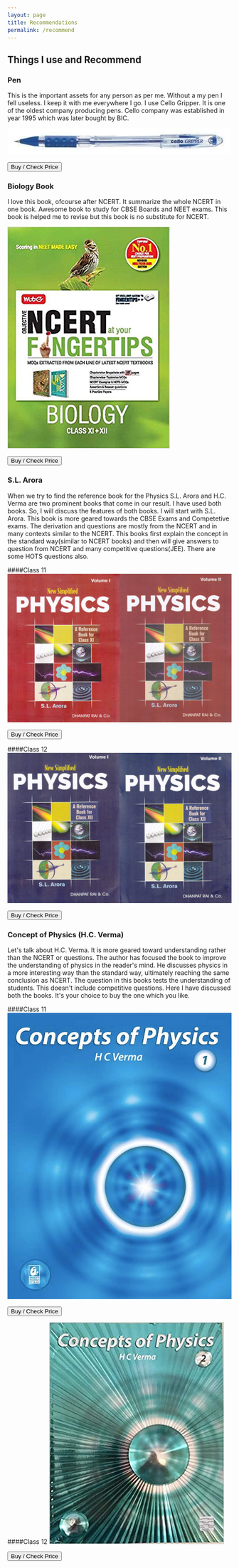 ```yaml
---
layout: page
title: Recommendations
permalink: /recommend
---
```


## Things I use and Recommend

### Pen
This is the important assets for any person as per me. Without a my pen I fell useless. I keep it with me everywhere I go. I use Cello Gripper. It is one of the oldest company producing pens. Cello company was established in year 1995 which was later bought by BIC.

<a href="https://amzn.to/2ZvV6NU" rel="nofollow">
    <img src="assets/images/cello-gripper-pen.jpg" alt="Cello Gripper Pen">
</a>

<a href="https://amzn.to/2ZvV6NU" rel="nofollow"><button>Buy / Check Price</button></a>


### Biology Book
I love this book, ofcourse after NCERT. It summarize the whole NCERT in one book. Awesome book to study for CBSE Boards and NEET exams. This book is helped me to revise but this book is no substitute for NCERT.

<a href="https://amzn.to/2ZvV6NU" rel="nofollow">
    <img src="assets/images/biology-at-fingertips-2019.jpg" alt="Biology At Fingertips 2019">
</a>

<a href="https://amzn.to/340FDch" rel="nofollow"><button>Buy / Check Price</button></a>

### S.L. Arora
When we try to find the reference book for the Physics S.L. Arora and H.C. Verma are two prominent books that come in our result. I have used both books. So, I will discuss the features of both books.  I will start with S.L. Arora. This book is more geared towards the CBSE Exams and Competetive exams. The derivation and questions are mostly from the NCERT and in many contexts similar to the NCERT. This books first explain the concept in the standard way(similar to NCERT books) and then will give answers to question from NCERT and many competitive questions(JEE). There are some HOTS questions also.

####Class 11
<a href="https://amzn.to/2L3fMJ4" rel="nofollow">
    <img src="assets/images/sl-arora-class11-2019.jpg" alt="S.L. Arora Physics Class 11">
</a>

<a href="https://amzn.to/2L3fMJ4" rel="nofollow"><button>Buy / Check Price</button></a>


####Class 12
<a href="https://amzn.to/2NFtpzY" rel="nofollow">
    <img src="assets/images/sl-arora-class12-2019.jpg" alt="S.L. Arora Physics Class 12">
</a>

<a href="https://amzn.to/2NFtpzY" rel="nofollow"><button>Buy / Check Price</button></a>


### Concept of Physics (H.C. Verma)


Let's talk about H.C. Verma. It is more geared toward understanding rather than the NCERT or questions. The author has focused the book to improve the understanding of physics in the reader's mind. He discusses physics in a more interesting way than the standard way, ultimately reaching the same conclusion as NCERT. The question in this books tests the understanding of students. This doesn't include competitive questions. Here I have discussed both the books. It's your choice to buy the one which you like.

####Class 11
<a href="https://amzn.to/2L3fMJ4" rel="nofollow">
    <img src="assets/images/hc-verma-class11-2019.jpg" alt="S.L. Arora Physics Class 11">
</a>

<a href="https://amzn.to/2L3fMJ4" rel="nofollow"><button>Buy / Check Price</button></a>


####Class 12
<a href="https://amzn.to/2NFtpzY" rel="nofollow">
    <img src="assets/images/hc-verma-class12-2019.jpg" alt="S.L. Arora Physics Class 12">
</a>

<a href="https://amzn.to/2NFtpzY" rel="nofollow"><button>Buy / Check Price</button></a>